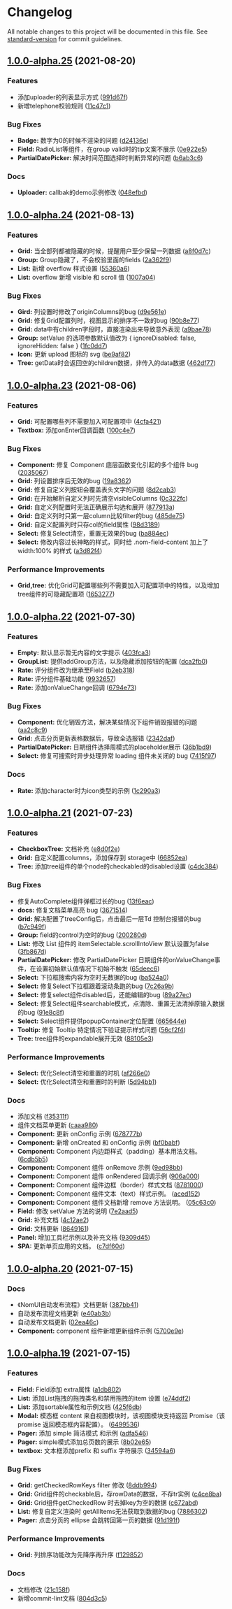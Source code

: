 # Changelog

All notable changes to this project will be documented in this file. See [standard-version](https://github.com/conventional-changelog/standard-version) for commit guidelines.

## [1.0.0-alpha.25](https://github.com/nomui/nomui/compare/v1.0.0-alpha.24...v1.0.0-alpha.25) (2021-08-20)


### Features

* 添加uploader的列表显示方式 ([991d67f](https://github.com/nomui/nomui/commit/991d67fc4a66a14ef65bfb7bb24661e3fc2f45a0))
* 新增telephone校验规则 ([11c47c1](https://github.com/nomui/nomui/commit/11c47c1af395bb31416c79e83374c9198defa989))


### Bug Fixes

* **Badge:** 数字为0的时候不渲染的问题 ([d24136e](https://github.com/nomui/nomui/commit/d24136ea3ef47f5295da542d846f85d33dab4c2d))
* **Field:**  RadioList等组件，在group valid时的tip文案不展示 ([0e922e5](https://github.com/nomui/nomui/commit/0e922e57ed230e4f6b56b89e1e3ac851cb97dea4))
* **PartialDatePicker:** 解决时间范围选择时判断异常的问题 ([b6ab3c6](https://github.com/nomui/nomui/commit/b6ab3c62f04e74cf46e5d398f2a51f9c9da33bdc))


### Docs

* **Uploader:** callbak的demo示例修改 ([048efbd](https://github.com/nomui/nomui/commit/048efbdb0afa98ddeb9b3f3746233536a2574618))

## [1.0.0-alpha.24](https://github.com/nomui/nomui/compare/v1.0.0-alpha.23...v1.0.0-alpha.24) (2021-08-13)


### Features

* **Grid:** 当全部列都被隐藏的时候，提醒用户至少保留一列数据 ([a8f0d7c](https://github.com/nomui/nomui/commit/a8f0d7ca0735171bc8a73d32feea7438d412237a))
* **Group:** Group隐藏了，不会校验里面的fields ([2a362f9](https://github.com/nomui/nomui/commit/2a362f96c9bc9e7cbeddea499b007c9780460acb))
* **List:** 新增 overflow 样式设置 ([55360a6](https://github.com/nomui/nomui/commit/55360a62f0dae06a25c3eafd4c453686595b1b79))
* **List:** overflow 新增 visible 和 scroll 值 ([1007a04](https://github.com/nomui/nomui/commit/1007a04d3d5a5d6033e48b75b2bea731aa0a4752))


### Bug Fixes

* **Gird:** 列设置时修改了originColumns的bug ([d9e561e](https://github.com/nomui/nomui/commit/d9e561e7ffd0fd77eb042406dbb91533e432b525))
* **Grid:** 修复Grid配置列时，视图显示的排序不一致的bug ([90b8e77](https://github.com/nomui/nomui/commit/90b8e77761cf70d9616fc89e6958fc50bdbe042e))
* **Grid:** data中有children字段时，直接渲染出来导致意外表现 ([a9bae78](https://github.com/nomui/nomui/commit/a9bae78cfc8c9af6dad631d5e44cced112b7d276))
* **Group:** setValue 的选项参数默认值改为 {      ignoreDisabled: false,  ignoreHidden: false } ([1fc0dd7](https://github.com/nomui/nomui/commit/1fc0dd70caec96381105b84a722b2e7b7a19092a))
* **Icon:** 更新 upload 图标的 svg ([be9af82](https://github.com/nomui/nomui/commit/be9af825df8bbea51c0251a2398a70e8ea8114a0))
* **Tree:** getData时会返回空的children数据，非传入的data数据 ([462df77](https://github.com/nomui/nomui/commit/462df770410106fdbf82ac85fd09efd78be4c767))

## [1.0.0-alpha.23](https://github.com/nomui/nomui/compare/v1.0.0-alpha.22...v1.0.0-alpha.23) (2021-08-06)


### Features

* **Grid:** 可配置哪些列不需要加入可配置项中 ([4cfa421](https://github.com/nomui/nomui/commit/4cfa4210948dddc05710e3204e34e462f11a9456))
* **Textbox:** 添加onEnter回调函数 ([100c4e7](https://github.com/nomui/nomui/commit/100c4e7fa183e02226cd59e3f7e284b7e1368749))


### Bug Fixes

* **Component:** 修复 Component 底层函数变化引起的多个组件 bug ([2035067](https://github.com/nomui/nomui/commit/2035067c3f46bcd9b746ac71b3e95401263a7b97))
* **Grid:** 列设置排序后无效的bug ([19a8362](https://github.com/nomui/nomui/commit/19a8362530b23ea28ec044a0349b2f03293c8d16))
* **Grid:** 修复自定义列按钮会覆盖表头文字的问题 ([8d2cab3](https://github.com/nomui/nomui/commit/8d2cab3e8d71e1b2021d1b5efad0694226912ec1))
* **Grid:** 在开始解析自定义列时先清空visibleColumns ([0c322fc](https://github.com/nomui/nomui/commit/0c322fc8551eea4e745984d403d20bd69faf1b7d))
* **Grid:** 自定义列配置时无法正确展示勾选和展开 ([877913a](https://github.com/nomui/nomui/commit/877913a9dbceb21a1d17af0c1f5e10c14d58e375))
* **Grid:** 自定义列时只第一层column比较filter的bug ([485de75](https://github.com/nomui/nomui/commit/485de753d8cd6a2dad537097bd336b6e64fb2839))
* **Grid:** 自定义配置列时只存col的field属性 ([98d3189](https://github.com/nomui/nomui/commit/98d3189eec79b5aeec0e96c3a1eb81a4cd18b48d))
* **Select:** 修复Select清空，重置无效果的bug ([ba884ec](https://github.com/nomui/nomui/commit/ba884ec23900918aa3fadec0b4d2b8c5358a88bb))
* **Select:** 修改内容过长神略的样式，同时给 .nom-field-content 加上了 width:100% 的样式 ([a3d82f4](https://github.com/nomui/nomui/commit/a3d82f40e9bc2b5f859d6993b53c6e7702c93f52))


### Performance Improvements

* **Grid,tree:** 优化Grid可配置哪些列不需要加入可配置项中的特性，以及增加tree组件的可隐藏配置项 ([1653277](https://github.com/nomui/nomui/commit/1653277d8e1c8fc48ef1f1ceb942c68dfb25aa62))

## [1.0.0-alpha.22](https://github.com/nomui/nomui/compare/v1.0.0-alpha.21...v1.0.0-alpha.22) (2021-07-30)


### Features

* **Empty:** 默认显示暂无内容的文字提示 ([403fca3](https://github.com/nomui/nomui/commit/403fca393e65e565dab2c9d12aaa1aca6da899eb))
* **GroupList:** 提供addGroup方法，以及隐藏添加按钮的配置 ([dca2fb0](https://github.com/nomui/nomui/commit/dca2fb077f5804dcf10087578c6694b41b88420c))
* **Rate:** 评分组件改为继承至Field ([b2eb318](https://github.com/nomui/nomui/commit/b2eb318d2902ade29316b5610bdd55ac941a1027))
* **Rate:** 评分组件基础功能 ([9932657](https://github.com/nomui/nomui/commit/9932657c5e7a3c759556d19b3f217564fe7dff49))
* **Rate:** 添加onValueChange回调 ([6794e73](https://github.com/nomui/nomui/commit/6794e734834bda21a94b7767a58b2a03da3773c3))


### Bug Fixes

* **Component:** 优化销毁方法，解决某些情况下组件销毁报错的问题 ([aa2c8c9](https://github.com/nomui/nomui/commit/aa2c8c9ff8dac701df9bf167bd2ac4758fdab0f9))
* **Grid:** 点击分页更新表格数据后，导致全选报错 ([2342daf](https://github.com/nomui/nomui/commit/2342daf04b98676b7b3142d0765e266a0da934fa))
* **PartialDatePicker:** 日期组件选择周模式的placeholder展示 ([36b1bd9](https://github.com/nomui/nomui/commit/36b1bd9fe7575759a0ea0f87b378836d3af99718))
* **Select:** 修复可搜索时异步处理异常 loading 组件未关闭的 bug ([7415f97](https://github.com/nomui/nomui/commit/7415f977e9b1cba7977f05098bef0fb80a560897))


### Docs

* **Rate:** 添加character时为icon类型的示例 ([1c290a3](https://github.com/nomui/nomui/commit/1c290a30ab093ace6a83a716754878b0b1f000df))

## [1.0.0-alpha.21](https://github.com/nomui/nomui/compare/v1.0.0-alpha.20...v1.0.0-alpha.21) (2021-07-23)


### Features

* **CheckboxTree:** 文档补充 ([e8d0f2e](https://github.com/nomui/nomui/commit/e8d0f2e8fc6b3b94a11a675ef9863b3d014029cf))
* **Grid:** 自定义配置columns，添加保存到 storage中 ([66852ea](https://github.com/nomui/nomui/commit/66852ea6cd0a7c77dc15687a52e00e0973f399ae))
* **Tree:** 添加tree组件的单个node的checkabled的disabled设置 ([c4dc384](https://github.com/nomui/nomui/commit/c4dc38422f36cfa494d9800c00d1a599a0be8d2f))


### Bug Fixes

* 修复AutoComplete组件弹框过长的bug ([13f6eac](https://github.com/nomui/nomui/commit/13f6eac8155614904cab076d5dbb81ae0b94a1f6))
* **docs:** 修复文档菜单高亮 bug ([3671514](https://github.com/nomui/nomui/commit/36715141ae3fc65c8ce74d803fc50b6007fe34e8))
* **Grid:**  解决配置了treeConfig后，点击最后一层Td 控制台报错的bug ([b7c949f](https://github.com/nomui/nomui/commit/b7c949f53b6b83a1e0752e674033e57fc6500326))
* **Group:** field的control为空时的bug ([200280d](https://github.com/nomui/nomui/commit/200280d57fbac69bce7c7d06a52c00898972aa46))
* **List:** 修改 List 组件的 itemSelectable.scrollIntoView 默认设置为false ([3fb867d](https://github.com/nomui/nomui/commit/3fb867d0cd07528adda97fcf96e00a6fbd8b4e74))
* **PartialDatePicker:** 修改 PartialDatePicker 日期组件的onValueChange事件，在设置初始默认值情况下初始不触发 ([65deec6](https://github.com/nomui/nomui/commit/65deec6f199873f228515b0f29909c1f9e870d4b))
* **Select:** 下拉框搜索内容为空时无数据的bug ([ba524a0](https://github.com/nomui/nomui/commit/ba524a0e99943565e5c87c72f7d0c1d706583c3b))
* **Select:** 修复Select下拉框跟着滚动条跑的bug ([7c26a9b](https://github.com/nomui/nomui/commit/7c26a9b38bb5d6ef594264e18054818fc533a0e8))
* **Select:** 修复select组件disabled后，还能编辑的bug ([89a27ec](https://github.com/nomui/nomui/commit/89a27ecc73906d31ab804506a02a32a2844fc9d3))
* **Select:** 修复Select组件searchable模式，点清除、重置无法清掉原输入数据的bug ([91e8c8f](https://github.com/nomui/nomui/commit/91e8c8f8ad3c4436ba4de8aa882e66f149dac7ce))
* **Select:** Select组件提供popupContainer定位配置 ([665644e](https://github.com/nomui/nomui/commit/665644eb132b08204b49d4d00999179da227236d))
* **Tooltip:** 修复 Tooltip 特定情况下验证提示样式问题 ([56cf2f4](https://github.com/nomui/nomui/commit/56cf2f46c71f0f9f0fb405887d78b415317cbd9d))
* **Tree:** tree组件的expandable展开无效 ([88105e3](https://github.com/nomui/nomui/commit/88105e31c757fde100c01701205dfde429d8df8d))


### Performance Improvements

* **Select:** 优化Select清空和重置的时机 ([af266e0](https://github.com/nomui/nomui/commit/af266e0e071f456a9a029fc64d3c781b1256e08a))
* **Select:** 优化Select清空和重置时的判断 ([5d94bb1](https://github.com/nomui/nomui/commit/5d94bb146e7d9fbf24031aa34d482ed84c3b2413))


### Docs

* 添加文档 ([f35311f](https://github.com/nomui/nomui/commit/f35311f4395644abcb12e9929e7cb56cbdf61a5e))
* 组件文档菜单更新 ([caaa980](https://github.com/nomui/nomui/commit/caaa98096bf670de56cdf827e9814b0e881af470))
* **Component:** 更新 onConfig 示例 ([678777b](https://github.com/nomui/nomui/commit/678777b744490052c001213cfc76cd22f1da72dc))
* **Component:** 新增 onCreated 和 onConfig 示例 ([bf0babf](https://github.com/nomui/nomui/commit/bf0babf8b54ceb3182b0717a2100d5fd5d5129e1))
* **Component:** Component 内边距样式（padding）基本用法文档。 ([6cdb5b5](https://github.com/nomui/nomui/commit/6cdb5b540ece069c0a25c0e75b7385130a64353d))
* **Component:** Component 组件 onRemove 示例 ([9ed98bb](https://github.com/nomui/nomui/commit/9ed98bbaa8dc0c5b69c46def88bc19c09f4f85da))
* **Component:** Component 组件 onRendered 回调示例 ([906a000](https://github.com/nomui/nomui/commit/906a000a23219837125c30324a4bc6ce94ed36f6))
* **Component:** Component 组件边框（border）样式文档 ([8781000](https://github.com/nomui/nomui/commit/87810002af96f758f268b4a25630d5483910a715))
* **Component:** Component 组件文本（text）样式示例。 ([aced152](https://github.com/nomui/nomui/commit/aced1524e8dc255e8d847dda9b924f4437a8b33e))
* **Component:** Component 组件文档新增 remove 方法说明。 ([05c63c0](https://github.com/nomui/nomui/commit/05c63c0ac2f0e10536dd1cf7881d581a5344b843))
* **Field:** 修改 setValue 方法的说明 ([7e2aad5](https://github.com/nomui/nomui/commit/7e2aad51b069f1ca570bee79513acac53d8f7fab))
* **Grid:** 补充文档 ([4c12ae2](https://github.com/nomui/nomui/commit/4c12ae2189c5824cda77530f095f2fcc1c973844))
* **Grid:** 文档更新 ([8649161](https://github.com/nomui/nomui/commit/864916115e96c4f19a2cc9c02ed601d888512e1b))
* **Panel:** 增加工具栏示例以及补充文档 ([9309d45](https://github.com/nomui/nomui/commit/9309d45fdb0b5da4afb057de41bf06bbf6aaa8bc))
* **SPA:** 更新单页应用的文档。 ([c7df60d](https://github.com/nomui/nomui/commit/c7df60dc3ea3cdd9505756e36a766d91a4e4d131))

## [1.0.0-alpha.20](https://github.com/nomui/nomui/compare/v1.0.0-alpha.19...v1.0.0-alpha.20) (2021-07-15)


### Docs

* 《NomUI自动发布流程》文档更新 ([387bb41](https://github.com/nomui/nomui/commit/387bb4141026a0aaddfdecf530cdf8f46609805a))
* 自动发布流程文档更新 ([e40ab3b](https://github.com/nomui/nomui/commit/e40ab3b9b7b13c642a57196c16b5305f6e803893))
* 自动发布文档更新 ([02ea46c](https://github.com/nomui/nomui/commit/02ea46c4368c60014a1df9517aaa99c67da098c2))
* **Component:** component 组件新增更新组件示例 ([5700e9e](https://github.com/nomui/nomui/commit/5700e9e78d535f175c4243a06d5650bc5017bde9))

## [1.0.0-alpha.19](https://github.com/nomui/nomui/compare/v1.0.0-alpha.18...v1.0.0-alpha.19) (2021-07-15)


### Features

* **Field:** Field添加 extra属性 ([a1db802](https://github.com/nomui/nomui/commit/a1db8029e3a141f8bad1752cbd1839e9c38e5e12))
* **List:**  添加List拖拽的拖拽类名和禁用拖拽的item 设置 ([e74ddf2](https://github.com/nomui/nomui/commit/e74ddf24af8f60b12b804fd9166388a6b8d3c7d0))
* **List:** 添加sortable属性和示例文档 ([425f6db](https://github.com/nomui/nomui/commit/425f6dbf7d48a9d5f3b4d994d4e759e6ab63c1f1))
* **Modal:** 模态框 content 来自视图模块时，该视图模块支持返回 Promise（该 promise 返回模态框内容配置）。 ([6499536](https://github.com/nomui/nomui/commit/64995364a817a5c9b34bbd94c054353853564145))
* **Pager:** 添加 simple 简洁模式 和示例 ([adfa546](https://github.com/nomui/nomui/commit/adfa5463042181f250bd4cde0b4afefb74ca042e))
* **Pager:** simple模式添加总页数的展示 ([8b02e65](https://github.com/nomui/nomui/commit/8b02e65f85430b795ecd329fc541e7a50599028d))
* **textbox:** 文本框添加prefix 和 suffix 字符展示 ([34594a6](https://github.com/nomui/nomui/commit/34594a6d0db704acccc4b8b9e45afb4c8fbff33f))


### Bug Fixes

* **Grid:** getCheckedRowKeys filter 修改 ([8ddb994](https://github.com/nomui/nomui/commit/8ddb9946719d8b4b2a85bd60b3e41c48cdbd1a2e))
* **Grid:** Grid组件的checkable后，存rowData的数据，不存tr实例 ([c4ce8ba](https://github.com/nomui/nomui/commit/c4ce8ba70157f4182885fc70d9a7f65672ab3b66))
* **Grid:** Grid组件getCheckedRow 时去掉key为空的数据 ([c672abd](https://github.com/nomui/nomui/commit/c672abd20912972edc7871a602d70bd181466959))
* **List:** 修复自定义渲染时 getAllItems无法获取到数据的bug ([7886302](https://github.com/nomui/nomui/commit/7886302cbfa628a23bbe1a7f820cdf4c5b55c2f8))
* **Pager:** 点击分页的 ellipse 会跳转回第一页的数据 ([91d191f](https://github.com/nomui/nomui/commit/91d191f4dc13215b7be59bba8cf852e1f07cb282))


### Performance Improvements

* **Grid:** 列排序功能改为先降序再升序 ([f129852](https://github.com/nomui/nomui/commit/f12985238ab34618deedd6a012714fb49cd0db6b))


### Docs

* 文档修改 ([21c158f](https://github.com/nomui/nomui/commit/21c158f76cf4a99978011f2e89ec60f7d848b2c4))
* 新增commit-lint文档 ([804d3c5](https://github.com/nomui/nomui/commit/804d3c53a10713cd6f9d49880b876ad2cee316c9))
